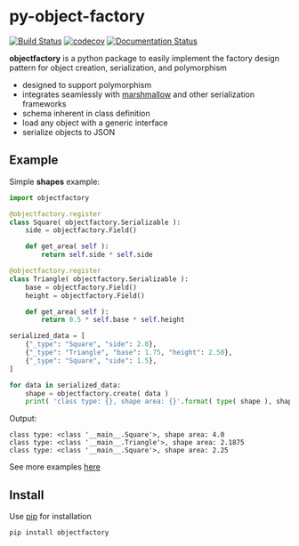# py-object-factory

[![Build Status](https://app.travis-ci.com/devinaconley/py-object-factory.svg?branch=develop)](https://app.travis-ci.com/devinaconley/py-object-factory)
[![codecov](https://codecov.io/gh/devinaconley/py-object-factory/branch/develop/graph/badge.svg)](https://codecov.io/gh/devinaconley/py-object-factory)
[![Documentation Status](https://readthedocs.org/projects/objectfactory/badge/?version=latest)](https://objectfactory.readthedocs.io/en/latest/?badge=latest)


**objectfactory** is a python package to easily implement the factory design pattern for object creation, serialization, and polymorphism
- designed to support polymorphism
- integrates seamlessly with [marshmallow](https://github.com/marshmallow-code/marshmallow)
  and other serialization frameworks
- schema inherent in class definition
- load any object with a generic interface
- serialize objects to JSON

## Example 
Simple **shapes** example:
```python
import objectfactory

@objectfactory.register
class Square( objectfactory.Serializable ):
    side = objectfactory.Field()

    def get_area( self ):
        return self.side * self.side

@objectfactory.register
class Triangle( objectfactory.Serializable ):
    base = objectfactory.Field()
    height = objectfactory.Field()

    def get_area( self ):
        return 0.5 * self.base * self.height

serialized_data = [
    {"_type": "Square", "side": 2.0},
    {"_type": "Triangle", "base": 1.75, "height": 2.50},
    {"_type": "Square", "side": 1.5},
]

for data in serialized_data:
    shape = objectfactory.create( data )
    print( 'class type: {}, shape area: {}'.format( type( shape ), shape.get_area() ) )

```
Output:
```
class type: <class '__main__.Square'>, shape area: 4.0
class type: <class '__main__.Triangle'>, shape area: 2.1875
class type: <class '__main__.Square'>, shape area: 2.25
```

See more examples [here](examples)

## Install
Use [pip](https://pip.pypa.io/en/stable/installing/) for installation
```
pip install objectfactory
```
